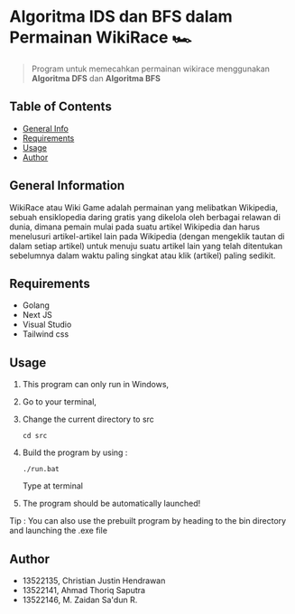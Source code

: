 # Algoritma IDS dan BFS dalam Permainan WikiRace 🏎️
> Program untuk memecahkan permainan wikirace menggunakan **Algoritma DFS** dan **Algoritma BFS**

## Table of Contents
* [General Info](#general-information)
* [Requirements](#requirements)
* [Usage](#usage)
* [Author](#author)

## General Information
WikiRace atau Wiki Game adalah permainan yang melibatkan Wikipedia, sebuah ensiklopedia daring gratis yang dikelola oleh berbagai relawan di dunia, dimana pemain mulai pada suatu artikel Wikipedia dan harus menelusuri artikel-artikel lain pada Wikipedia (dengan mengeklik tautan di dalam setiap artikel) untuk menuju suatu artikel lain yang telah ditentukan sebelumnya dalam waktu paling singkat atau klik (artikel) paling sedikit.

## Requirements
- Golang
- Next JS
- Visual Studio
- Tailwind css

## Usage
1. This program can only run in Windows, 
2. Go to your terminal, 
3. Change the current directory to src

    ```cd src```

4. Build the program by using : 

    ```./run.bat```

    Type at terminal

5. The program should be automatically launched!

Tip : You can also use the prebuilt program by heading to the bin directory and launching the .exe file

## Author
- 13522135, Christian Justin Hendrawan
- 13522141, Ahmad Thoriq Saputra
- 13522146, M. Zaidan Sa'dun R.
